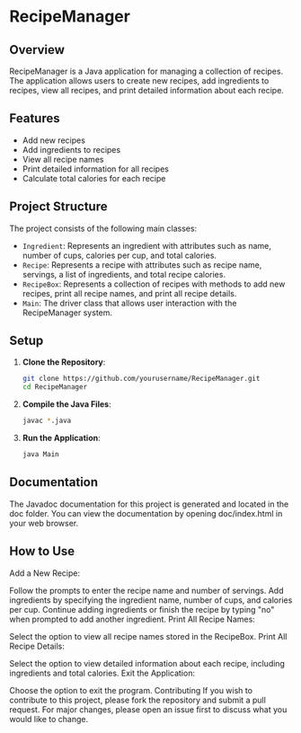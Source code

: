 # RecipeManager

## Overview

RecipeManager is a Java application for managing a collection of recipes. The application allows users to create new recipes, add ingredients to recipes, view all recipes, and print detailed information about each recipe.

## Features

- Add new recipes
- Add ingredients to recipes
- View all recipe names
- Print detailed information for all recipes
- Calculate total calories for each recipe

## Project Structure

The project consists of the following main classes:

- `Ingredient`: Represents an ingredient with attributes such as name, number of cups, calories per cup, and total calories.
- `Recipe`: Represents a recipe with attributes such as recipe name, servings, a list of ingredients, and total recipe calories.
- `RecipeBox`: Represents a collection of recipes with methods to add new recipes, print all recipe names, and print all recipe details.
- `Main`: The driver class that allows user interaction with the RecipeManager system.

## Setup

1. **Clone the Repository**:
   ```sh
   git clone https://github.com/yourusername/RecipeManager.git
   cd RecipeManager

2. **Compile the Java Files**:
   ```sh
   javac *.java
   
3. **Run the Application**:
   ```sh
   java Main
   ```
## Documentation
The Javadoc documentation for this project is generated and located in the doc folder. You can view the documentation by opening doc/index.html in your web browser.

## How to Use
Add a New Recipe:

Follow the prompts to enter the recipe name and number of servings.
Add ingredients by specifying the ingredient name, number of cups, and calories per cup.
Continue adding ingredients or finish the recipe by typing "no" when prompted to add another ingredient.
Print All Recipe Names:

Select the option to view all recipe names stored in the RecipeBox.
Print All Recipe Details:

Select the option to view detailed information about each recipe, including ingredients and total calories.
Exit the Application:

Choose the option to exit the program.
Contributing
If you wish to contribute to this project, please fork the repository and submit a pull request. For major changes, please open an issue first to discuss what you would like to change.
